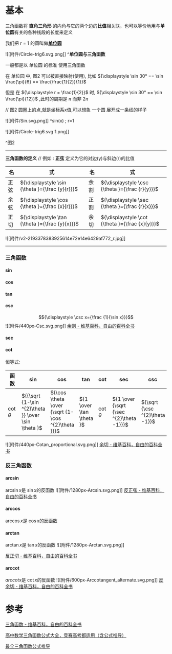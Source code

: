  

# 基本

三角函数将 **直角三角形** 的内角与它的两个边的**比值**相关联，也可以等价地用与**单位圆**有关的各种线段的长度来定义

我们把 r = 1 的圆叫做[**单位圆**](https://zh.wikipedia.org/wiki/%E5%8D%95%E4%BD%8D%E5%9C%86)

![[附件/Circle-trig6.svg.png]]
^**单位圆与三角函数**

一般都是以 单位圆 的标准 使用三角函数

在 单位园 中, 图2 可以被直接映射(使用), 比如 ${\displaystyle \sin 30° == \sin \frac{\pi}{6} == \frac{\frac{1}{2}}{1}}$

但是 在 ${\displaystyle r = \frac{1}{2}}$ 时, ${\displaystyle \sin 30° == \sin \frac{\pi}{12}}$ ,此时的周期是 $\pi$ 而非 $2\pi$

// 图2 圆圈上的点,就是坐标系x值,可以想象 一个圆 展开成一条线的样子

![[附件/Sin.svg.png]]
^sin(x) ; r=1

![[附件/Circle-trig6.svg 1.png]]

^图2



---

**三角函数的定义**  // 例如 : **正弦** 定义为它的对边(y)与斜边(r)的比值

| 名 | 式 | 名 | 式 |
| --- | --- | --- | --- |
| 正弦 | ${\displaystyle \sin {\theta }={\frac {y}{r}}}$ | 余割 | ${\displaystyle \csc {\theta }={\frac {r}{y}}}$ |
| 余弦 | ${\displaystyle \cos {\theta }={\frac {x}{r}}}$ | 正割 | ${\displaystyle \sec {\theta }={\frac {r}{x}}}$ |
| 正切 | ${\displaystyle \tan {\theta }={\frac {y}{x}}}$ | 余切 | ${\displaystyle \cot {\theta }={\frac {x}{y}}}$ |

![[附件/v2-2193378383925614e72e14e6429af772_r.jpg]]

---

### 三角函数
#### sin
#### cos
#### tan
#### csc
$${\displaystyle \csc x={\frac {1}{\sin x}}}$$
![[附件/440px-Csc.svg.png]]
[余割 - 维基百科，自由的百科全书](https://zh.wikipedia.org/wiki/%E9%A4%98%E5%89%B2)
#### sec
#### cot


恒等式:

|函数|$\sin$| $\cos$| $\tan$| $\cot$| $\sec$| $\csc$|
|---|---|---|---|---|---|---|
| $\cot \theta$| ${{\sqrt  {1-\sin ^{2}\theta }} \over \sin \theta }$| ${\cos \theta  \over {\sqrt  {1-\cos ^{2}\theta }}}$| ${1 \over \tan \theta }$|$\cot \theta$ | ${1 \over {\sqrt  {\sec ^{2}\theta -1}}}$ | ${\sqrt  {\csc ^{2}\theta -1}}$|

![[附件/440px-Cotan_proportional.svg.png]]
[余切 - 维基百科，自由的百科全书](https://zh.wikipedia.org/wiki/%E9%A4%98%E5%88%87)

### 反三角函数
#### arcsin
$\arcsin x$是 $\sin x$的反函数
![[附件/1280px-Arcsin.svg.png]]
[反正弦 - 维基百科，自由的百科全书](https://zh.wikipedia.org/wiki/%E5%8F%8D%E6%AD%A3%E5%BC%A6) 
#### arccos
$\arccos x$是 $\cos x$的反函数
#### arctan
$\arctan x$是 $\tan x$的反函数
![[附件/1280px-Arctan.svg.png]]

[反正切 - 维基百科，自由的百科全书](https://zh.wikipedia.org/zh-hans/%E5%8F%8D%E6%AD%A3%E5%88%87)
#### arccot
$arccot x$是 $\cot x$的反函数
![[附件/600px-Arccotangent_alternate.svg.png]]
[反余切 - 维基百科，自由的百科全书](https://zh.wikipedia.org/wiki/%E5%8F%8D%E9%A4%98%E5%88%87)



# 参考

[三角函数 - 维基百科，自由的百科全书](https://zh.wikipedia.org/wiki/%E4%B8%89%E8%A7%92%E5%87%BD%E6%95%B0)

[高中数学三角函数公式大全，竞赛高考都适用（含公式推导）](https://zhuanlan.zhihu.com/p/109342493)

[最全三角函数公式推导](https://zhuanlan.zhihu.com/p/20102140)
